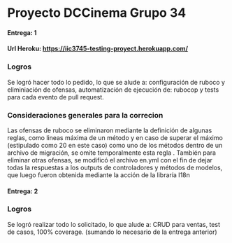# Proyecto DCCinema Grupo 34
#### Entrega: 1
#### Url Heroku: https://iic3745-testing-proyect.herokuapp.com/


### Logros
Se logró hacer todo lo pedido, lo que se alude a: configuración de ruboco y eliminiación de ofensas, automatización de ejecución de: rubocop y tests para cada evento de pull request.

### Consideraciones generales para la correcion
Las ofensas de ruboco se eliminaron mediante la definición de algunas reglas, como lineas máxima de un método y en caso de superar el máximo (estipulado como 20 en este caso) como uno de los métodos dentro de un archivo de migración, se omite temporalmente esta regla . También para eliminar otras ofensas, se modificó el archivo en.yml con el fin de dejar
todas la respuestas a los outputs de controladores y métodos de modelos, que luego fueron obtenida mediante la acción de la libraría I18n

#### Entrega: 2

### Logros
Se logró realizar todo lo solicitado, lo que alude a: CRUD para ventas, test de casos, 100% coverage. (sumando lo necesario de la entrega anterior)
